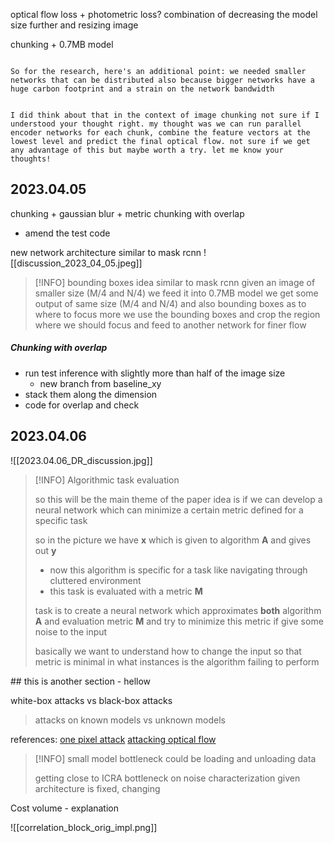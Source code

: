 
optical flow loss + photometric loss? 
combination of decreasing the model size further and resizing image

chunking + 0.7MB model 


```

So for the research, here's an additional point: we needed smaller networks that can be distributed also because bigger networks have a huge carbon footprint and a strain on the network bandwidth


I did think about that in the context of image chunking not sure if I understood your thought right. my thought was we can run parallel encoder networks for each chunk, combine the feature vectors at the lowest level and predict the final optical flow. not sure if we get any advantage of this but maybe worth a try. let me know your thoughts!
```

## 2023.04.05
chunking + gaussian blur + metric 
chunking with overlap
- amend the test code 

new network architecture similar to mask rcnn
![[discussion_2023_04_05.jpeg]]

>[!INFO] bounding boxes idea similar to mask rcnn
> given an image of smaller size (M/4 and N/4)
> we feed it into 0.7MB model 
> we get some output of same size (M/4 and N/4) and also bounding boxes as to where to focus more
> we use the bounding boxes and crop the region where we should focus and feed to another network for finer flow






##### Chunking with overlap
- run test inference with slightly more than half of the image size
	- new branch from baseline_xy
- stack them along the dimension
- code for overlap and check

## 2023.04.06

 ![[2023.04.06_DR_discussion.jpg]]
>[!INFO] Algorithmic task evaluation
>
>so this will be the main theme of the paper 
>idea is if we can develop a neural network which can minimize a certain metric defined for a specific task
>
>so in the picture we have **x** which is given to algorithm **A** and gives out **y**
>- now this algorithm is specific for a task like navigating through cluttered environment
>- this task is evaluated with a metric **M**
>  
>  task is to create a neural network which approximates **both** algorithm **A** and evaluation metric **M** and try to minimize this metric if give some noise to the input
>  
>  basically we want to understand how to change the input so that metric is minimal
>  in what instances is the algorithm failing to perform 


<div class="my-section">
## this is another section
- hellow 
</div>



white-box attacks vs black-box attacks 
> attacks on known models vs unknown models

references: 
[one pixel attack](https://arxiv.org/pdf/1710.08864.pdf)
[attacking optical flow](https://arxiv.org/pdf/1910.10053.pdf)



>[!INFO]
>small model bottleneck could be loading and unloading data 
>
>getting close to ICRA 
>bottleneck  on noise characterization
>given architecture is fixed, changing 







Cost volume - explanation



![[correlation_block_orig_impl.png]]

